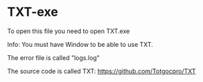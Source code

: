 # TXT-exe

To open this file you need to open TXT.exe

Info: You must have Window to be able to use TXT.

The error file is called "logs.log"

The source code is called TXT: https://github.com/Totgocpro/TXT
